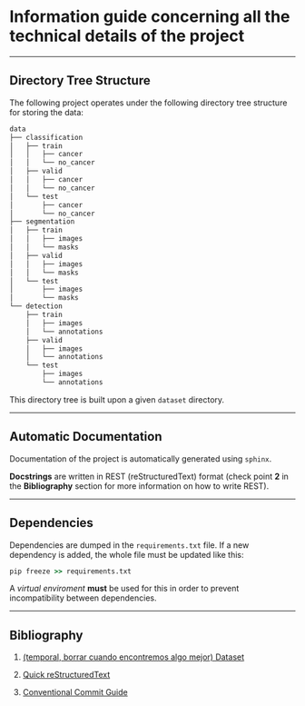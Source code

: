 # Information guide concerning all the technical details of the project

---

## Directory Tree Structure

The following project operates under the following directory tree structure for storing the data:

```cmd
data
├── classification
│   ├── train
│   │   ├── cancer
│   │   └── no_cancer
│   ├── valid
│   │   ├── cancer
│   │   └── no_cancer
│   └── test
│       ├── cancer
│       └── no_cancer
├── segmentation
│   ├── train
│   │   ├── images
│   │   └── masks
│   ├── valid
│   │   ├── images
│   │   └── masks
│   └── test
│       ├── images
│       └── masks
└── detection
    ├── train
    │   ├── images
    │   └── annotations
    ├── valid
    │   ├── images
    │   └── annotations
    └── test
        ├── images
        └── annotations
```

This directory tree is built upon a given ```dataset``` directory.

---

## Automatic Documentation

Documentation of the project is automatically generated using ```sphinx```.

**Docstrings** are written in REST (reStructuredText) format (check point **2** in the **Bibliography** section for more information on how to write REST).

---

## Dependencies

Dependencies are dumped in the ```requirements.txt``` file. If a new dependency is added, the whole file must be updated like this:

```cmd
pip freeze >> requirements.txt
```

A *virtual enviroment* **must** be used for this in order to prevent incompatibility between dependencies.

---

## Bibliography

1. [(temporal, borrar cuando encontremos algo mejor) Dataset](https://universe.roboflow.com/upm-alyry/breast-cancer-bounding-box)

2. [Quick reStructuredText](https://docutils.sourceforge.io/docs/user/rst/quickref.html) 

3. [Conventional Commit Guide](https://www.conventionalcommits.org/en/v1.0.0/#summary)
